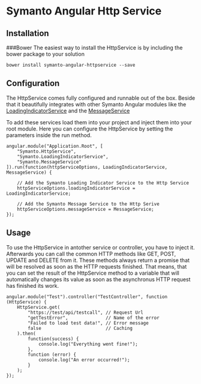 # Symanto Angular Http Service
## Installation
###Bower
The easiest way to install the HttpService is by including the bower package to your solution
```
bower install symanto-angular-httpservice --save
```

## Configuration
The HttpService comes fully configured and runnable out of the box. Beside that it beautifully integrates with other Symanto Angular modules like the [LoadingIndicatorService][1] and the [MessageService][2]

To add these services load them into your project and inject them into your root module. Here you can configure the HttpService by setting the parameters inside the run method.
```
angular.module("Application.Root", [
    "Symanto.HttpService",
    "Symanto.LoadingIndicatorService",
    "Symanto.MessageService"
]).run(function(httpServiceOptions, LoadingIndicatorService, MessageService) {

	// Add the Symanto Loading Indicator Service to the Http Service
    httpServiceOptions.loadingIndicatorService = LoadingIndicatorService;

	// Add the Symanto Message Service to the Http Serive
    httpServiceOptions.messageService = MessageService;
});
```

## Usage
To use the HttpService in antother service or controller, you have to inject it. Afterwards you can call the common HTTP methods like GET, POST, UPDATE and DELETE from it. These methods always return a promise that will be resolved as soon as the HTTP requests finished. That means, that you can set the result of the HttpService method to a variable that will automatically changes its value as soon as the asynchronus HTTP request has finished its work.

```
angular.module("Test").controller("TestController", function (HttpService) {
    HttpService.get(
        "https://test/api/testcall", // Request Url
        "getTestError",              // Name of the error
        "Failed to load test data!", // Error message
        false                        // Caching
    ).then(
        function(success) {
            console.log("Everything went fine!");
        },
        function (error) {
            console.log("An error occurred!");
        }
    );
});
```

  [1]: https://github.com/Symanto/Angular-LoadingIndicatorService
  [2]: http://www.google.de

